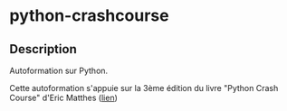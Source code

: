 # python-crashcourse

## Description
Autoformation sur Python. </p>
Cette autoformation s'appuie sur la 3ème édition du livre "Python Crash Course" d'Eric Matthes ([lien](https://nostarch.com/python-crash-course-3rd-edition))
